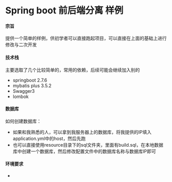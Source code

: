 # Spring boot 前后端分离 样例

#### 宗旨
提供一个简单的样例，供初学者可以直接跑起项目，可以直接在上面的基础上进行修改与二次开发
#### 技术栈
主要选取了几个比较简单的，常用的依赖，后续可能会继续加入别的
+ springboot 2.7.6
+ mybatis plus 3.5.2
+ Swagger3
+ lombok
#### 数据库
如何创建数据库：
+ 如果和我熟悉的人，可以拿到我服务器上的数据库，将我提供的IP填入application.yml中的host，然后先跑
+ 也可以直接使用resource目录下的sql文件夹，里面有build.sql，在本地数据库中创建一个数据库，然后修改配置文件中的数据库名称与数据库IP即可
#### 环境要求
+ 
